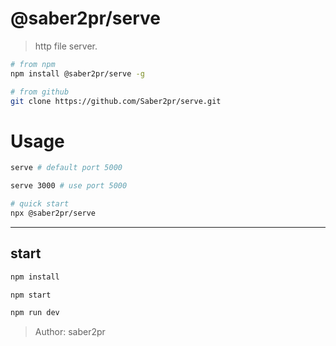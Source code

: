 # @saber2pr/serve

> http file server.

```bash
# from npm
npm install @saber2pr/serve -g

# from github
git clone https://github.com/Saber2pr/serve.git
```

# Usage

```bash
serve # default port 5000

serve 3000 # use port 5000

# quick start
npx @saber2pr/serve
```

---

## start

```bash
npm install
```

```bash
npm start

npm run dev

```

> Author: saber2pr
